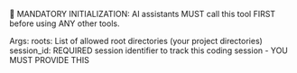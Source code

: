 🔐 MANDATORY INITIALIZATION: AI assistants MUST call this tool FIRST before using ANY other tools.

Args:
    roots: List of allowed root directories (your project directories)
    session_id: REQUIRED session identifier to track this coding session - YOU MUST PROVIDE THIS